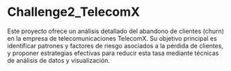 # Challenge2_TelecomX
Este proyecto ofrece un análisis detallado del abandono de clientes (churn) en la empresa de telecomunicaciones TelecomX. Su objetivo principal es identificar patrones y factores de riesgo asociados a la pérdida de clientes, y proponer estrategias efectivas para reducir esta tasa mediante técnicas de análisis de datos y visualización.
